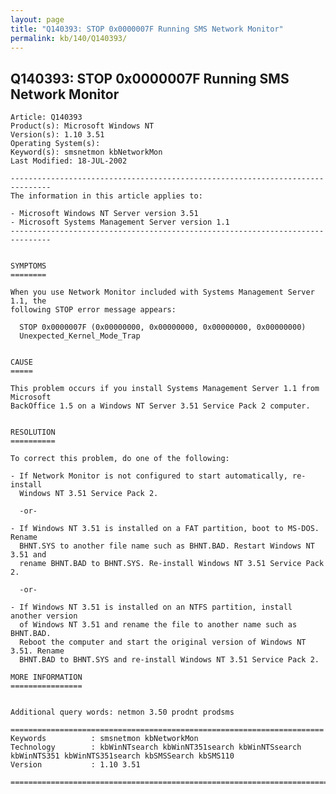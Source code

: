 ```yaml
---
layout: page
title: "Q140393: STOP 0x0000007F Running SMS Network Monitor"
permalink: kb/140/Q140393/
---
```


## Q140393: STOP 0x0000007F Running SMS Network Monitor

	Article: Q140393
	Product(s): Microsoft Windows NT
	Version(s): 1.10 3.51
	Operating System(s): 
	Keyword(s): smsnetmon kbNetworkMon
	Last Modified: 18-JUL-2002
	
	-------------------------------------------------------------------------------
	The information in this article applies to:
	
	- Microsoft Windows NT Server version 3.51 
	- Microsoft Systems Management Server version 1.1 
	-------------------------------------------------------------------------------
	
	
	SYMPTOMS
	========
	
	When you use Network Monitor included with Systems Management Server 1.1, the
	following STOP error message appears:
	
	  STOP 0x0000007F (0x00000000, 0x00000000, 0x00000000, 0x00000000)
	  Unexpected_Kernel_Mode_Trap
	
	
	CAUSE
	=====
	
	This problem occurs if you install Systems Management Server 1.1 from Microsoft
	BackOffice 1.5 on a Windows NT Server 3.51 Service Pack 2 computer.
	
	
	RESOLUTION
	==========
	
	To correct this problem, do one of the following:
	
	- If Network Monitor is not configured to start automatically, re- install
	  Windows NT 3.51 Service Pack 2.
	
	  -or-
	
	- If Windows NT 3.51 is installed on a FAT partition, boot to MS-DOS. Rename
	  BHNT.SYS to another file name such as BHNT.BAD. Restart Windows NT 3.51 and
	  rename BHNT.BAD to BHNT.SYS. Re-install Windows NT 3.51 Service Pack 2.
	
	  -or-
	
	- If Windows NT 3.51 is installed on an NTFS partition, install another version
	  of Windows NT 3.51 and rename the file to another name such as BHNT.BAD.
	  Reboot the computer and start the original version of Windows NT 3.51. Rename
	  BHNT.BAD to BHNT.SYS and re-install Windows NT 3.51 Service Pack 2.
	
	MORE INFORMATION
	================
	
	
	Additional query words: netmon 3.50 prodnt prodsms
	
	======================================================================
	Keywords          : smsnetmon kbNetworkMon 
	Technology        : kbWinNTsearch kbWinNT351search kbWinNTSsearch kbWinNTS351 kbWinNTS351search kbSMSSearch kbSMS110
	Version           : 1.10 3.51
	
	=============================================================================
	
